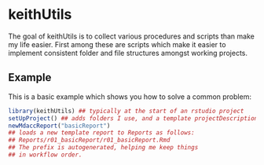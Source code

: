 # keithUtils

The goal of keithUtils is to collect various procedures and scripts than make my life easier. First among these are scripts which make it easier to implement consistent folder and file structures amongst working projects. 

## Example

This is a basic example which shows you how to solve a common problem:

```R
library(keithUtils) ## typically at the start of an rstudio project
setUpProject() ## adds folders I use, and a template projectDescription
newMdaccReport("basicReport") 
## loads a new template report to Reports as follows:
## Reports/r01_basicReport/r01_basicReport.Rmd
## The prefix is autogenerated, helping me keep things
## in workflow order.
```
